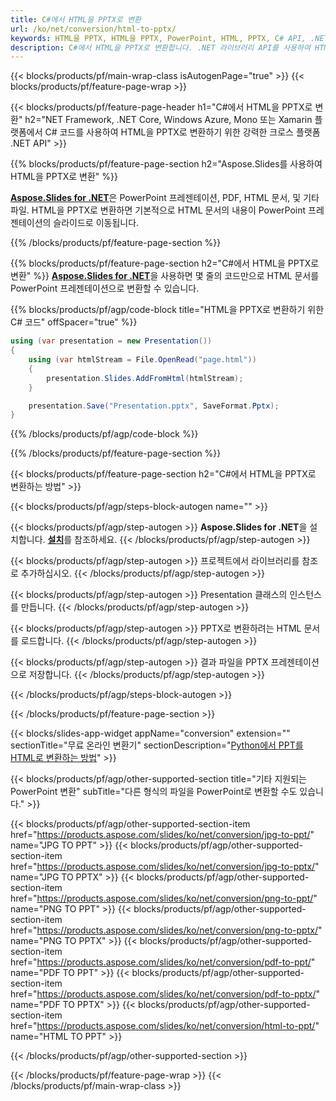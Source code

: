 ```yaml
---
title: C#에서 HTML을 PPTX로 변환
url: /ko/net/conversion/html-to-pptx/
keywords: HTML을 PPTX, HTML을 PPTX, PowerPoint, HTML, PPTX, C# API, .NET 라이브러리로 변환
description: C#에서 HTML을 PPTX로 변환합니다. .NET 라이브러리 API를 사용하여 HTML을 PowerPoint로 변환
---
```


{{< blocks/products/pf/main-wrap-class isAutogenPage="true" >}}
{{< blocks/products/pf/feature-page-wrap >}}

{{< blocks/products/pf/feature-page-header h1="C#에서 HTML을 PPTX로 변환" h2="NET Framework, .NET Core, Windows Azure, Mono 또는 Xamarin 플랫폼에서 C# 코드를 사용하여 HTML을 PPTX로 변환하기 위한 강력한 크로스 플랫폼 .NET API" >}}

{{% blocks/products/pf/feature-page-section h2="Aspose.Slides를 사용하여 HTML을 PPTX로 변환" %}}

[**Aspose.Slides for .NET**](https://products.aspose.com/slides/ko/net/)은 PowerPoint 프레젠테이션, PDF, HTML 문서, 및 기타 파일. HTML을 PPTX로 변환하면 기본적으로 HTML 문서의 내용이 PowerPoint 프레젠테이션의 슬라이드로 이동됩니다.

{{% /blocks/products/pf/feature-page-section %}}


{{% blocks/products/pf/feature-page-section  h2="C#에서 HTML을 PPTX로 변환" %}}
[**Aspose.Slides for .NET**](https://products.aspose.com/slides/ko/net/)을 사용하면 몇 줄의 코드만으로 HTML 문서를 PowerPoint 프레젠테이션으로 변환할 수 있습니다.

{{% blocks/products/pf/agp/code-block title="HTML을 PPTX로 변환하기 위한 C# 코드" offSpacer="true" %}}
```cs
using (var presentation = new Presentation())
{
    using (var htmlStream = File.OpenRead("page.html"))
    {
        presentation.Slides.AddFromHtml(htmlStream);
    }

    presentation.Save("Presentation.pptx", SaveFormat.Pptx);
}
```
{{% /blocks/products/pf/agp/code-block %}}

{{% /blocks/products/pf/feature-page-section %}}




{{< blocks/products/pf/feature-page-section  h2="C#에서 HTML을 PPTX로 변환하는 방법" >}}


{{< blocks/products/pf/agp/steps-block-autogen name="" >}}


{{< blocks/products/pf/agp/step-autogen >}}
**Aspose.Slides for .NET**을 설치합니다. [**설치**](https://docs.aspose.com/slides/net/installation/)를 참조하세요.
{{< /blocks/products/pf/agp/step-autogen >}}

{{< blocks/products/pf/agp/step-autogen >}}
프로젝트에서 라이브러리를 참조로 추가하십시오.
{{< /blocks/products/pf/agp/step-autogen >}}

{{< blocks/products/pf/agp/step-autogen >}}
Presentation 클래스의 인스턴스를 만듭니다.
{{< /blocks/products/pf/agp/step-autogen >}}

{{< blocks/products/pf/agp/step-autogen >}}
PPTX로 변환하려는 HTML 문서를 로드합니다.
{{< /blocks/products/pf/agp/step-autogen >}}

{{< blocks/products/pf/agp/step-autogen >}}
결과 파일을 PPTX 프레젠테이션으로 저장합니다.
{{< /blocks/products/pf/agp/step-autogen >}}


{{< /blocks/products/pf/agp/steps-block-autogen >}}


{{< /blocks/products/pf/feature-page-section >}}




{{< blocks/slides-app-widget  appName="conversion" extension="" sectionTitle="무료 온라인 변환기" sectionDescription="[Python에서 PPT를 HTML로 변환하는 방법](https://products.aspose.com/slides/ko/en/python-net/conversion/ppt-to-html/)" >}}

{{< blocks/products/pf/agp/other-supported-section title="기타 지원되는 PowerPoint 변환" subTitle="다른 형식의 파일을 PowerPoint로 변환할 수도 있습니다." >}}

{{< blocks/products/pf/agp/other-supported-section-item href="https://products.aspose.com/slides/ko/net/conversion/jpg-to-ppt/" name="JPG TO PPT" >}}
{{< blocks/products/pf/agp/other-supported-section-item href="https://products.aspose.com/slides/ko/net/conversion/jpg-to-pptx/" name="JPG TO PPTX" >}}
{{< blocks/products/pf/agp/other-supported-section-item href="https://products.aspose.com/slides/ko/net/conversion/png-to-ppt/" name="PNG TO PPT" >}}
{{< blocks/products/pf/agp/other-supported-section-item href="https://products.aspose.com/slides/ko/net/conversion/png-to-pptx/" name="PNG TO PPTX" >}}
{{< blocks/products/pf/agp/other-supported-section-item href="https://products.aspose.com/slides/ko/net/conversion/pdf-to-ppt/" name="PDF TO PPT" >}}
{{< blocks/products/pf/agp/other-supported-section-item href="https://products.aspose.com/slides/ko/net/conversion/pdf-to-pptx/" name="PDF TO PPTX" >}}
{{< blocks/products/pf/agp/other-supported-section-item href="https://products.aspose.com/slides/ko/net/conversion/html-to-ppt/" name="HTML TO PPT" >}}


{{< /blocks/products/pf/agp/other-supported-section >}}

{{< /blocks/products/pf/feature-page-wrap >}}
{{< /blocks/products/pf/main-wrap-class >}}